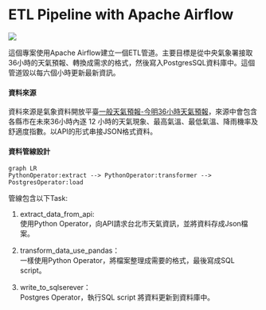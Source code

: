 # ETL Pipeline with Apache Airflow
![](https://img.shields.io/badge/Python-3776AB?style=for-the-badge&logo=python&logoColor=white)
 
這個專案使用Apache Airflow建立一個ETL管道。主要目標是從中央氣象署接取36小時的天氣預報、轉換成需求的格式，然後寫入PostgresSQL資料庫中。這個管道毀以每六個小時更新最新資訊。


#### 資料來源
資料來源是氣象資料開放平臺[一般天氣預報-今明36小時天氣預報](https://opendata.cwb.gov.tw/dataset/all/F-C0032-001)，來源中會包含各縣市在未來36小時內逐 12 小時的天氣現象、最高氣溫、最低氣溫、降雨機率及舒適度指數。以API的形式串接JSON格式資料。


#### 資料管線設計
```mermaid 
graph LR
PythonOperator:extract --> PythonOperator:transformer --> PostgresOperator:load

```

管線包含以下Task:
1. extract_data_from_api: <br>
    使用Python Operator，向API請求台北市天氣資訊，並將資料存成Json檔案。

2. transform_data_use_pandas： <br>
    一樣使用Python Operator，將檔案整理成需要的格式，最後寫成SQL script。

3. write_to_sqlserever： <br>
    Postgres Operator，執行SQL script 將資料更新到資料庫中。
